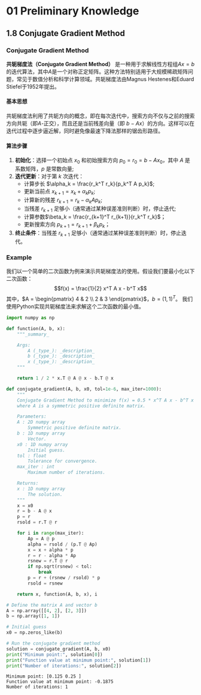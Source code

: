 # 01 Preliminary Knowledge

## 1.8 Conjugate Gradient Method

### Conjugate Gradient Method
**共轭梯度法（Conjugate Gradient Method）** 是一种用于求解线性方程组$Ax=b$的迭代算法，其中$A$是一个对称正定矩阵。这种方法特别适用于大规模稀疏矩阵问题，常见于数值分析和科学计算领域。共轭梯度法由Magnus Hestenes和Eduard Stiefel于1952年提出。

#### 基本思想
共轭梯度法利用了共轭方向的概念，即在每次迭代中，搜索方向不仅与之前的搜索方向共轭（即$A$-正交），而且还是当前残差向量（即
$b−Ax$）的方向。这样可以在迭代过程中逐步逼近解，同时避免像最速下降法那样的锯齿形路径。

#### 算法步骤
1. **初始化**：选择一个初始点 $x_0$ 和初始搜索方向 $p_0 = r_0 = b - Ax_0$，其中 $A$ 是系数矩阵，$p$ 是常数向量;
2. **迭代更新**：对于第 $k$ 次迭代：
   - 计算步长 $\alpha_k = \frac{r_k^T r_k}{p_k^T A p_k}$;
   - 更新当前点 $x_{k+1} = x_k + \alpha_k p_k$;
   - 计算新的残差 $r_{k+1} = r_k - \alpha_k A p_k$;
   - 当残差 $r_{k+1}$ 足够小（通常通过某种误差准则判断）时，停止迭代;
   - 计算参数$\beta_k = \frac{r_{k+1}^T r_{k+1}}{r_k^T r_k}$；
   - 更新搜索方向 $p_{k+1} = r_{k+1} + \beta_k p_k$；
3. **终止条件**：当残差 $r_{k+1}$ 足够小（通常通过某种误差准则判断）时，停止迭代。

### Example

我们以一个简单的二次函数为例来演示共轭梯度法的使用。假设我们要最小化以下二次函数：
$$f(x) = \frac{1}{2} x^T A x - b^T x$$
其中，$A = \begin{pmatrix} 4 & 2 \\ 2 & 3 \end{pmatrix}$，$b = (1, 1)^T$。
我们使用Python实现共轭梯度法来求解这个二次函数的最小值。


```python
import numpy as np
```


```python
def function(A, b, x):
    """_summary_

    Args:
        A (_type_): _description_
        b (_type_): _description_
        x (_type_): _description_
    """

    return 1 / 2 * x.T @ A @ x - b.T @ x

def conjugate_gradient(A, b, x0, tol=1e-6, max_iter=1000):
    """
    Conjugate Gradient Method to minimize f(x) = 0.5 * x^T A x - b^T x
    where A is a symmetric positive definite matrix.

    Parameters:
    A : 2D numpy array
        Symmetric positive definite matrix.
    b : 1D numpy array
        Vector.
    x0 : 1D numpy array
        Initial guess.
    tol : float
        Tolerance for convergence.
    max_iter : int
        Maximum number of iterations.

    Returns:
    x : 1D numpy array
        The solution.
    """
    x = x0
    r = b - A @ x
    p = r
    rsold = r.T @ r

    for i in range(max_iter):
        Ap = A @ p
        alpha = rsold / (p.T @ Ap)
        x = x + alpha * p
        r = r - alpha * Ap
        rsnew = r.T @ r
        if np.sqrt(rsnew) < tol:
            break
        p = r + (rsnew / rsold) * p
        rsold = rsnew

    return x, function(A, b, x), i
```


```python
# Define the matrix A and vector b
A = np.array([[4, 2], [2, 3]])
b = np.array([1, 1])

# Initial guess
x0 = np.zeros_like(b)

# Run the conjugate gradient method
solution = conjugate_gradient(A, b, x0)
print("Minimum point:", solution[0])
print("Function value at minimum point:", solution[1])
print("Number of iterations:", solution[2])
```

    Minimum point: [0.125 0.25 ]
    Function value at minimum point: -0.1875
    Number of iterations: 1

